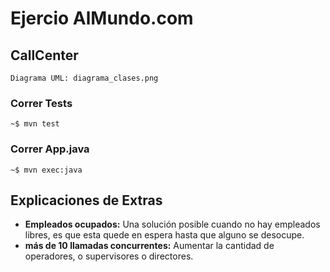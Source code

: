 # Ejercio AlMundo.com

## CallCenter

	Diagrama UML: diagrama_clases.png
	
### Correr Tests
	~$ mvn test
	
### Correr App.java
	~$ mvn exec:java
	
## Explicaciones de Extras

* **Empleados ocupados:** Una solución posible cuando no hay empleados libres, es que esta quede en espera hasta que alguno se desocupe.
* **más de 10 llamadas concurrentes:** Aumentar la cantidad de operadores, o supervisores o directores.

